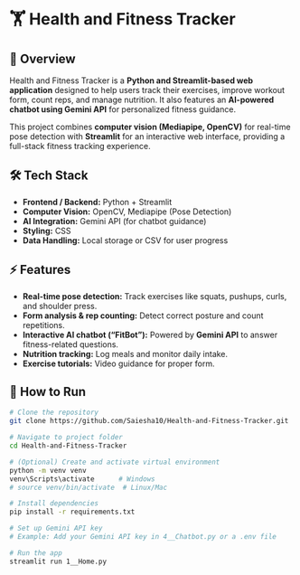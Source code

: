 # 🏋️ Health and Fitness Tracker 

## 🚀 Overview
Health and Fitness Tracker is a **Python and Streamlit-based web application** designed to help users track their exercises, improve workout form, count reps, and manage nutrition. It also features an **AI-powered chatbot using Gemini API** for personalized fitness guidance.

This project combines **computer vision (Mediapipe, OpenCV)** for real-time pose detection with **Streamlit** for an interactive web interface, providing a full-stack fitness tracking experience.

## 🛠️ Tech Stack
- **Frontend / Backend:** Python + Streamlit
- **Computer Vision:** OpenCV, Mediapipe (Pose Detection)
- **AI Integration:** Gemini API (for chatbot guidance)
- **Styling:** CSS
- **Data Handling:** Local storage or CSV for user progress

## ⚡ Features
- **Real-time pose detection:** Track exercises like squats, pushups, curls, and shoulder press.  
- **Form analysis & rep counting:** Detect correct posture and count repetitions.  
- **Interactive AI chatbot (“FitBot”):** Powered by **Gemini API** to answer fitness-related questions.  
- **Nutrition tracking:** Log meals and monitor daily intake.  
- **Exercise tutorials:** Video guidance for proper form.  

## 📌 How to Run
```bash
# Clone the repository
git clone https://github.com/Saiesha10/Health-and-Fitness-Tracker.git

# Navigate to project folder
cd Health-and-Fitness-Tracker

# (Optional) Create and activate virtual environment
python -m venv venv
venv\Scripts\activate      # Windows
# source venv/bin/activate  # Linux/Mac

# Install dependencies
pip install -r requirements.txt

# Set up Gemini API key
# Example: Add your Gemini API key in 4__Chatbot.py or a .env file

# Run the app
streamlit run 1__Home.py
